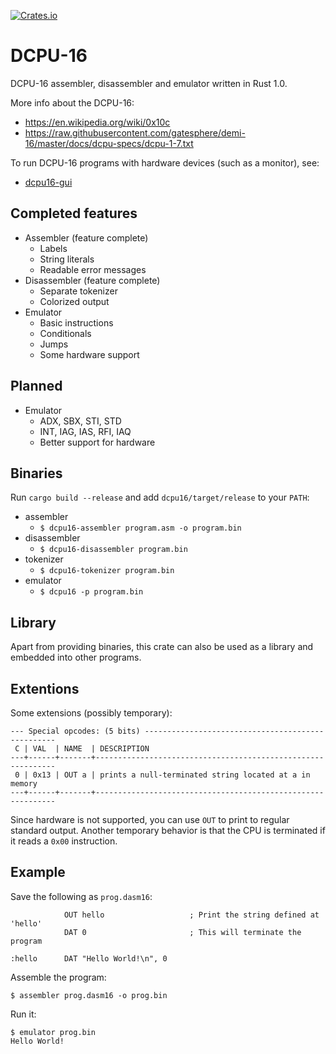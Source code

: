 [![Crates.io](https://img.shields.io/crates/v/dcpu16.svg)](https://crates.io/crates/dcpu16)

# DCPU-16

DCPU-16 assembler, disassembler and emulator written in Rust 1.0.

More info about the DCPU-16:

* https://en.wikipedia.org/wiki/0x10c
* https://raw.githubusercontent.com/gatesphere/demi-16/master/docs/dcpu-specs/dcpu-1-7.txt

To run DCPU-16 programs with hardware devices (such as a monitor), see:

* [dcpu16-gui](https://github.com/gustavla/dcpu16-gui)

## Completed features

* Assembler (feature complete)
  * Labels
  * String literals
  * Readable error messages
* Disassembler (feature complete)
  * Separate tokenizer
  * Colorized output
* Emulator
  * Basic instructions
  * Conditionals
  * Jumps
  * Some hardware support

## Planned

* Emulator
  * ADX, SBX, STI, STD
  * INT, IAG, IAS, RFI, IAQ
  * Better support for hardware

## Binaries

Run `cargo build --release` and add `dcpu16/target/release` to your `PATH`:

* assembler
  * `$ dcpu16-assembler program.asm -o program.bin`
* disassembler
  * `$ dcpu16-disassembler program.bin`
* tokenizer
  * `$ dcpu16-tokenizer program.bin`
* emulator
  * `$ dcpu16 -p program.bin`

## Library

Apart from providing binaries, this crate can also be used as a library and embedded into other programs.

## Extentions

Some extensions (possibly temporary):

    --- Special opcodes: (5 bits) --------------------------------------------------
     C | VAL  | NAME  | DESCRIPTION
    ---+------+-------+-------------------------------------------------------------
     0 | 0x13 | OUT a | prints a null-terminated string located at a in memory
    ---+------+-------+-------------------------------------------------------------
    
Since hardware is not supported, you can use `OUT` to print to regular standard output. Another temporary behavior is that the CPU is terminated if it reads a `0x00` instruction.

## Example

Save the following as `prog.dasm16`:

                OUT hello                   ; Print the string defined at 'hello'
                DAT 0                       ; This will terminate the program    
               
    :hello      DAT "Hello World!\n", 0
    
Assemble the program:

    $ assembler prog.dasm16 -o prog.bin
    
Run it:

    $ emulator prog.bin
    Hello World!
